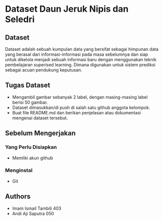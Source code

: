 # Dataset Daun Jeruk Nipis dan Seledri

## Dataset

Dataset adalah sebuah kumpulan data yang bersifat sebagai himpunan data yang berasal dari informasi-informasi pada masa sebelumnya dan siap untuk dikelola menjadi sebuah informasi baru dengan menggunakan teknik pembelajaran superised learning. Dimana digunakan untuk sistem prediksi sebagai acuan pendukung keputusan.

## Tugas Dataset

* Mengambil gambar sebanyak 2 label, dengan masing-masing label berisi 50 gambar.
* Dataset dimasukkan/di push di salah satu github anggota kelompok.
* Buat file README.md dan berikan penjelasan atau dokumentasi mengenai dataset tersebut.

## Sebelum Mengerjakan

### Yang Perlu Disiapkan

* Memliki akun github

### Menginstal

* Git

## Authors

* Imam Ismail Tambili 403
* Andi Aji Saputra 050
